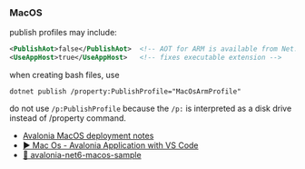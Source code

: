 ﻿




### MacOS

publish profiles may include:

```xml
<PublishAot>false</PublishAot>  <!-- AOT for ARM is available from Net.9 onwards -->
<UseAppHost>true</UseAppHost>   <!-- fixes executable extension -->
```



when creating bash files, use

```
dotnet publish /property:PublishProfile="MacOsArmProfile"
```

do not use `/p:PublishProfile` because the `/p:` is interpreted as a disk drive instead of /property command.

- [Avalonia MacOS deployment notes](https://docs.avaloniaui.net/docs/deployment/macOS)
- [▶ Mac Os - Avalonia Application with VS Code](https://www.youtube.com/watch?v=pAWftZEBC2E)
- [🐙 avalonia-net6-macos-sample](https://github.com/maxkatz6/avalonia-net6-macos-sample)